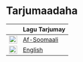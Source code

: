 # Tarjumaadaha

|                                                                                                                                                                                                                                                                             | Lagu Tarjumay                                                       |
|-----------------------------------------------------------------------------------------------------------------------------------------------------------------------------------------------------------------------------------------------------------------------------|-----------------------------------------------------------------------|
| <img alt="Af-Soomaali" title="Somaliya" src="https://cdn.jsdelivr.net/gh/hjnilsson/country-flags/svg/so.svg" width="22">                                                                                                                                                 | [Af-Soomaali](../README.md)                                               |
| <img title="English" alt="English" src="https://cdn.jsdelivr.net/gh/hjnilsson/country-flags/svg/gb.svg" width="22"> |[English](README.en.md)
